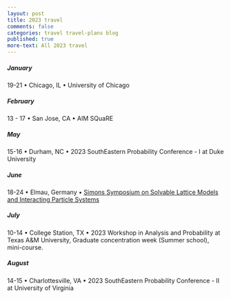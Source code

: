 ```yaml
---
layout: post
title: 2023 travel
comments: false
categories: travel travel-plans blog
published: true
more-text: All 2023 travel
---
```


##### January

19-21 
&bull;
Chicago, IL
&bull;
University of Chicago

<!--more-->

##### February

13 - 17
&bull; 
San Jose, CA 
&bull; 
AIM SQuaRE

<!-- ##### March -->

<!-- ##### April -->

##### May

15-16 &bull;  Durham, NC &bull; 2023 SouthEastern Probability Conference - I at Duke University

##### June

18-24 &bull; Elmau, Germany &bull;  <a href="https://www.simonsfoundation.org/event/solvable-lattice-models-and-interacting-particle-systems-2023/">Simons Symposium on Solvable Lattice Models and Interacting Particle Systems</a>

##### July

10-14 &bull; 
College Station, TX
&bull; 
2023 Workshop in Analysis and Probability at Texas A&amp;M University, Graduate concentration week (Summer school), mini-course.

##### August

14-15 &bull; Charlottesville, VA &bull; 2023 SouthEastern Probability Conference - II at University of Virginia

<!-- ##### September -->

<!-- ##### October  -->

<!-- ##### November -->

<!-- ##### December -->
